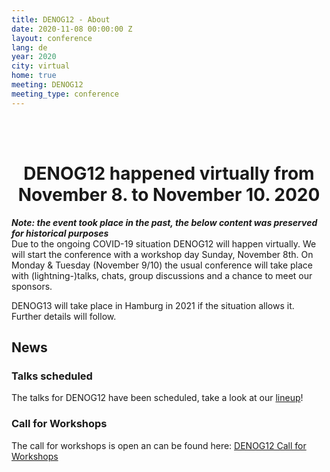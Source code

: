 ```yaml
---
title: DENOG12 - About
date: 2020-11-08 00:00:00 Z
layout: conference
lang: de
year: 2020
city: virtual
home: true
meeting: DENOG12
meeting_type: conference
---
```


<br><br>
<center>
    <h1>DENOG12 happened virtually from November 8. to November 10. 2020</h1>
</center>
<i><b>Note: the event took place in the past, the below content was preserved for historical purposes</b></i>


<br>
Due to the ongoing COVID-19 situation DENOG12 will happen virtually. We will start the conference with a workshop day Sunday, November 8th.
On Monday & Tuesday (November 9/10) the usual conference will take place with (lightning-)talks, chats, group discussions and a chance to meet our sponsors.

DENOG13 will take place in Hamburg in 2021 if the situation allows it. Further details will follow.



## News

### Talks scheduled

The talks for DENOG12 have been scheduled, take a look at our <a href="talks.html">lineup</a>!
<br>

### Call for Workshops

The call for workshops is open an can be found here:
<a href="https://pretalx.denog.de/denog12-workshops/cfp" target="new">DENOG12 Call for Workshops</a>
